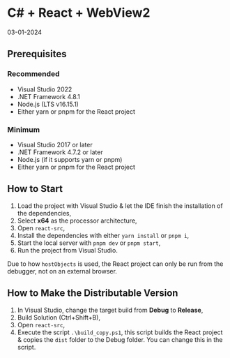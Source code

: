 # C# + React + WebView2

03-01-2024


## Prerequisites

### Recommended

+ Visual Studio 2022
+ .NET Framework 4.8.1
+ Node.js (LTS v16.15.1)
+ Either yarn or pnpm for the React project

### Minimum

+ Visual Studio 2017 or later
+ .NET Framework 4.7.2 or later
+ Node.js (if it supports yarn or pnpm)
+ Either yarn or pnpm for the React project


## How to Start

1. Load the project with Visual Studio & let the IDE finish the installation of the dependencies,
2. Select **x64** as the processor architecture,
3. Open `react-src`,
4. Install the dependencies with either `yarn install` or `pnpm i`,
5. Start the local server with `pnpm dev` or `pnpm start`,
6. Run the project from Visual Studio.

Due to how `hostObjects` is used, the React project can only be run from the debugger, not on an external browser.


## How to Make the Distributable Version

1. In Visual Studio, change the target build from **Debug** to **Release**,
2. Build Solution (<key>Ctrl+Shift+B</key>),
3. Open `react-src`,
4. Execute the script `.\build_copy.ps1`, this script builds the React project & copies the `dist` folder to the Debug folder.  You can change this in the script.

